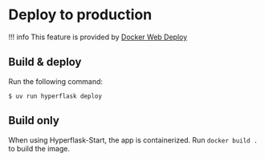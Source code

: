 # Deploy to production

!!! info
    This feature is provided by [Docker Web Deploy](https://github.com/hyperflask/docker-web-deploy)

## Build & deploy

Run the following command:

```
$ uv run hyperflask deploy
```

## Build only

When using Hyperflask-Start, the app is containerized. Run `docker build .` to build the image.